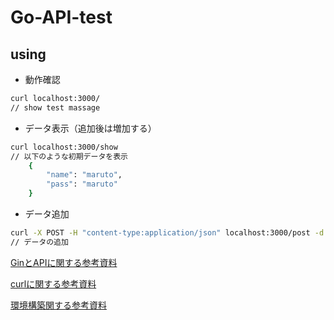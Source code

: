 # Go-API-test

## using

- 動作確認
~~~bash
curl localhost:3000/
// show test massage
~~~

- データ表示（追加後は増加する）
~~~bash
curl localhost:3000/show
// 以下のような初期データを表示
    {
        "name": "maruto",
        "pass": "maruto"
    }
~~~
- データ追加
~~~bash
curl -X POST -H "content-type:application/json" localhost:3000/post -d '{"name": "a","pass":"aa"}'
// データの追加
~~~

[GinとAPIに関する参考資料](https://go.dev/doc/tutorial/web-service-gin)

[curlに関する参考資料](https://qiita.com/yasuhiroki/items/a569d3371a66e365316f)

[環境構築関する参考資料](https://www.utakata.work/entry//golang/tutorial/2-docker-go-gin)